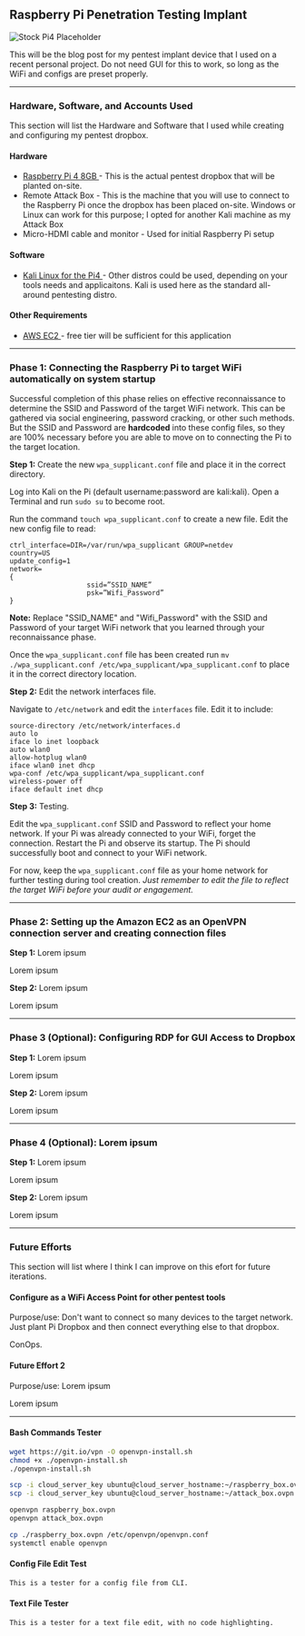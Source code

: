 ## Raspberry Pi Penetration Testing Implant

![Stock Pi4 Placeholder](https://soldered.com/productdata/2019/09/dsc01864_2.jpg)

This will be the blog post for my pentest implant device that I used on a recent personal project. Do not need GUI for this to work, so long as the WiFi and configs are preset properly.

---

### Hardware, Software, and Accounts Used

This section will list the Hardware and Software that I used while creating and configuring my pentest dropbox.

#### Hardware

* <a href="https://www.raspberrypi.com/products/raspberry-pi-4-model-b/"> Raspberry Pi 4 8GB </a> - This is the actual pentest dropbox that will be planted on-site.
* Remote Attack Box - This is the machine that you will use to connect to the Raspberry Pi once the dropbox has been placed on-site. Windows or Linux can work for this purpose; I opted for another Kali machine as my Attack Box
* Micro-HDMI cable and monitor - Used for initial Raspberry Pi setup

#### Software

* <a href="https://www.kali.org/docs/arm/raspberry-pi-4/"> Kali Linux for the Pi4 </a> - Other distros could be used, depending on your tools needs and applicaitons. Kali is used here as the standard all-around pentesting distro.

#### Other Requirements

* <a href="https://aws.amazon.com/ec2/"> AWS EC2 </a> -  free tier will be sufficient for this application

---

### **Phase 1**: Connecting the Raspberry Pi to target WiFi automatically on system startup

Successful completion of this phase relies on effective reconnaissance to determine the SSID and Password of the target WiFi network. This can be gathered via social engineering, password cracking, or other such methods. But the SSID and Password are **hardcoded** into these config files, so they are 100% necessary before you are able to move on to connecting the Pi to the target location.

**Step 1:** Create the new ```wpa_supplicant.conf``` file and place it in the correct directory.

Log into Kali on the Pi (default username:password are kali:kali). Open a Terminal and run ```sudo su``` to become root.

Run the command ```touch wpa_supplicant.conf``` to create a new file. Edit the new config file to read:

```
ctrl_interface=DIR=/var/run/wpa_supplicant GROUP=netdev
country=US
update_config=1
network=
{
                   ssid=”SSID_NAME”
                   psk=”Wifi_Password”
}
```

**Note:** Replace "SSID_NAME" and "Wifi_Password" with the SSID and Password of your target WiFi network that you learned through your reconnaissance phase.

Once the ```wpa_supplicant.conf``` file has been created run ```mv ./wpa_supplicant.conf /etc/wpa_supplicant/wpa_supplicant.conf``` to place it in the correct directory location.

**Step 2:** Edit the network interfaces file.

Navigate to ```/etc/network``` and edit the ```interfaces``` file. Edit it to include:

```
source-directory /etc/network/interfaces.d
auto lo
iface lo inet loopback
auto wlan0
allow-hotplug wlan0
iface wlan0 inet dhcp
wpa-conf /etc/wpa_supplicant/wpa_supplicant.conf
wireless-power off
iface default inet dhcp
```

**Step 3:** Testing.

Edit the ```wpa_supplicant.conf``` SSID and Password to reflect your home network. If your Pi was already connected to your WiFi, forget the connection. Restart the Pi and observe its startup. The Pi should successfully boot and connect to your WiFi network.

For now, keep the ```wpa_supplicant.conf``` file as your home network for further testing during tool creation. _Just remember to edit the file to reflect the target WiFi before your audit or engagement._

---

### **Phase 2**: Setting up the Amazon EC2 as an OpenVPN connection server and creating connection files

**Step 1:** Lorem ipsum

Lorem ipsum

**Step 2:** Lorem ipsum

Lorem ipsum

---

### **Phase 3 (Optional)**: Configuring RDP for GUI Access to Dropbox

**Step 1:** Lorem ipsum

Lorem ipsum

**Step 2:** Lorem ipsum

Lorem ipsum

---

### **Phase 4 (Optional)**: Lorem ipsum 

**Step 1:** Lorem ipsum

Lorem ipsum

**Step 2:** Lorem ipsum

Lorem ipsum

---

### **Future Efforts**

This section will list where I think I can improve on this efort for future iterations.

#### Configure as a WiFi Access Point for other pentest tools

Purpose/use: Don't want to connect so many devices to the target network. Just plant Pi Dropbox and then connect everything else to that dropbox.

ConOps.

#### Future Effort 2

Purpose/use: Lorem ipsum

Lorem ipsum

---

#### Bash Commands Tester

```bash
wget https://git.io/vpn -O openvpn-install.sh
chmod +x ./openvpn-install.sh
./openvpn-install.sh

scp -i cloud_server_key ubuntu@cloud_server_hostname:~/raspberry_box.ovpn ./
scp -i cloud_server_key ubuntu@cloud_server_hostname:~/attack_box.ovpn ./

openvpn raspberry_box.ovpn
openvpn attack_box.ovpn

cp ./raspberry_box.ovpn /etc/openvpn/openvpn.conf
systemctl enable openvpn
```

#### Config File Edit Test

```bash
This is a tester for a config file from CLI.
```

#### Text File Tester

```txt
This is a tester for a text file edit, with no code highlighting.
```
